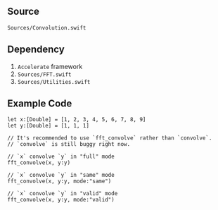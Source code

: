 ## Source
`Sources/Convolution.swift`

## Dependency

1. `Accelerate` framework
2. `Sources/FFT.swift`
3. `Sources/Utilities.swift`

## Example Code

```{swift}
let x:[Double] = [1, 2, 3, 4, 5, 6, 7, 8, 9]
let y:[Double] = [1, 1, 1]

// It's recommended to use `fft_convolve` rather than `convolve`.
// `convolve` is still buggy right now.

// `x` convolve `y` in "full" mode
fft_convolve(x, y:y)

// `x` convolve `y` in "same" mode
fft_convolve(x, y:y, mode:"same")

// `x` convolve `y` in "valid" mode
fft_convolve(x, y:y, mode:"valid")
```
